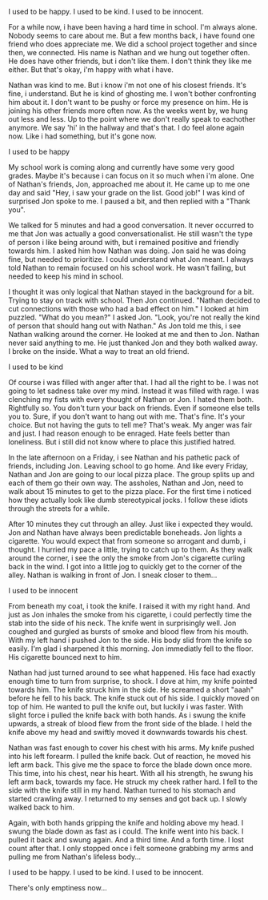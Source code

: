 I used to be happy. I used to be kind. I used to be innocent.

For a while now, i have been having a hard time in school. I'm always alone. Nobody seems to care about me. But a few months back, i have found one friend who does appreciate me. We did a school project together and since then, we connected. His name is Nathan and we hung out together often. He does have other friends, but i don't like them. I don't think they like me either. But that's okay, i'm happy with what i have.

Nathan was kind to me. But i know i'm not one of his closest friends. It's fine, i understand. But he is kind of ghosting me. I won't bother confronting him about it. I don't want to be pushy or force my presence on him. He is joining his other friends more often now. As the weeks went by, we hung out less and less. Up to the point where we don't really speak to eachother anymore. We say 'hi' in the hallway and that's that. I do feel alone again now. Like i had something, but it's gone now.

I used to be happy

My school work is coming along and currently have some very good grades. Maybe it's because i can focus on it so much when i'm alone. One of Nathan's friends, Jon, approached me about it. He came up to me one day and said "Hey, i saw your grade on the list. Good job!" I was kind of surprised Jon spoke to me. I paused a bit, and then replied with a "Thank you". 

We talked for 5 minutes and had a good conversation. It never occurred to me that Jon was actually a good conversationalist. He still wasn't the type of person i like being around with, but i remained positive and friendly towards him. I asked him how Nathan was doing. Jon said he was doing fine, but needed to prioritize. I could understand what Jon meant. I always told Nathan to remain focused on his school work. He wasn't failing, but needed to keep his mind in school.

I thought it was only logical that Nathan stayed in the background for a bit. Trying to stay on track with school. Then Jon continued. "Nathan decided to cut connections with those who had a bad effect on him." I looked at him puzzled. "What do you mean?" I asked Jon. "Look, you're not really the kind of person that should hang out with Nathan." As Jon told me this, i see Nathan walking around the corner. He looked at me and then to Jon. Nathan never said anything to me. He just thanked Jon and they both walked away. I broke on the inside. What a way to treat an old friend.

I used to be kind

Of course i was filled with anger after that. I had all the right to be. I was not going to let sadness take over my mind. Instead it was filled with rage. I was clenching my fists with every thought of Nathan or Jon. I hated them both. Rightfully so. You don't turn your back on friends. Even if someone else tells you to. Sure, if you don't want to hang out with me. That's fine. It's your choice. But not having the guts to tell me? That's weak. My anger was fair and just. I had reason enough to be enraged. Hate feels better than loneliness. But i still did not know where to place this justified hatred.

In the late afternoon on a Friday, i see Nathan and his pathetic pack of friends, including Jon. Leaving school to go home. And like every Friday, Nathan and Jon are going to our local pizza place.  The group splits up and each of them go their own way. The assholes, Nathan and Jon, need to walk about 15 minutes to get to the pizza place. For the first time i noticed how they actually look like dumb stereotypical jocks. I follow these idiots through the streets for a while.

After 10 minutes they cut through an alley. Just like i expected they would. Jon and Nathan have always been predictable boneheads. Jon lights a cigarette. You would expect that from someone so arrogant and dumb, i thought. I hurried my pace a little, trying to catch up to them. As they walk around the corner, i see the only the smoke from Jon's cigarette curling back in the wind. I got into a little jog to quickly get to the corner of the alley. Nathan is walking in front of Jon. I sneak closer to them...

I used to be innocent

From beneath my coat, i took the knife. I raised it with my right hand. And just as Jon inhales the smoke from his cigarette, i could perfectly time the stab into the side of his neck. The knife went in surprisingly well. Jon coughed and gurgled as bursts of smoke and blood flew from his mouth. With my left hand i pushed Jon to the side. His body slid from the knife so easily. I'm glad i sharpened it this morning. Jon immediatly fell to the floor. His cigarette bounced next to him.

Nathan had just turned around to see what happened. His face had exactly enough time to turn from surprise, to shock. I dove at him, my knife pointed towards him. The knife struck him in the side. He screamed a short "aaah" before he fell to his back. The knife stuck out of his side. I quickly moved on top of him. He wanted to pull the knife out, but luckily i was faster. With slight force i pulled the knife back with both hands. As i swung the knife upwards, a streak of blood flew from the front side of the blade. I held the knife above my head and swiftly moved it downwards towards his chest. 

Nathan was fast enough to cover his chest with his arms. My knife pushed into his left forearm. I pulled the knife back. Out of reaction, he moved his left arm back. This give me the space to force the blade down once more. This time, into his chest, near his heart. With all his strength, he swung his left arm back, towards my face. He struck my cheek rather hard. I fell to the side with the knife still in my hand. Nathan turned to his stomach and started crawling away. I returned to my senses and got back up. I slowly walked back to him.

Again, with both hands gripping the knife and holding above my head. I swung the blade down as fast as i could. The knife went into his back. I pulled it back and swung again. And a third time. And a forth time. I lost count after that. I only stopped once i felt someone grabbing my arms and pulling me from Nathan's lifeless body...

I used to be happy. I used to be kind. I used to be innocent.

There's only emptiness now...